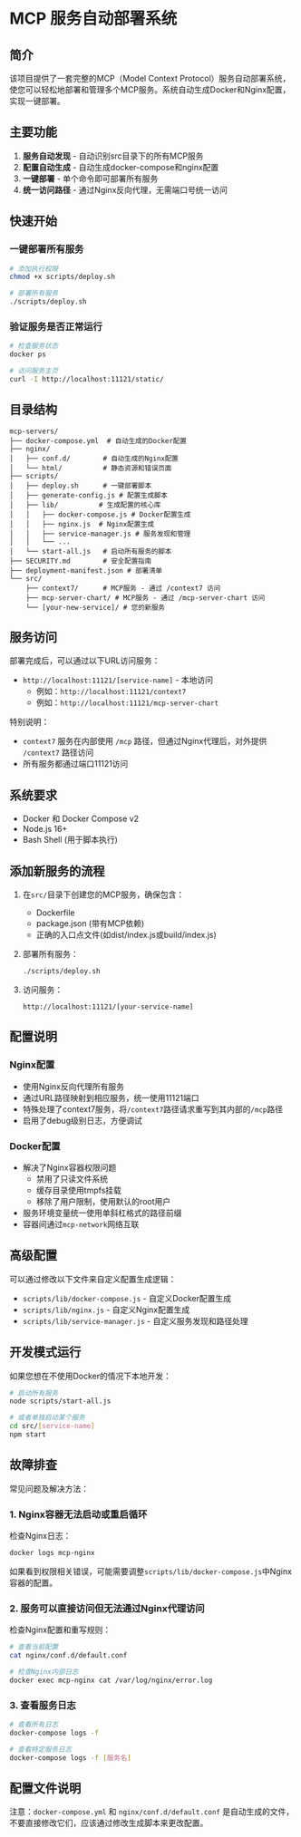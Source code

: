 # MCP 服务自动部署系统

## 简介

该项目提供了一套完整的MCP（Model Context Protocol）服务自动部署系统，使您可以轻松地部署和管理多个MCP服务。系统自动生成Docker和Nginx配置，实现一键部署。

## 主要功能

1. **服务自动发现** - 自动识别src目录下的所有MCP服务
2. **配置自动生成** - 自动生成docker-compose和nginx配置
3. **一键部署** - 单个命令即可部署所有服务
4. **统一访问路径** - 通过Nginx反向代理，无需端口号统一访问

## 快速开始

### 一键部署所有服务

```bash
# 添加执行权限
chmod +x scripts/deploy.sh

# 部署所有服务
./scripts/deploy.sh
```

### 验证服务是否正常运行

```bash
# 检查服务状态
docker ps

# 访问服务主页
curl -I http://localhost:11121/static/
```

## 目录结构

```
mcp-servers/
├── docker-compose.yml  # 自动生成的Docker配置
├── nginx/
│   ├── conf.d/        # 自动生成的Nginx配置
│   └── html/          # 静态资源和错误页面
├── scripts/
│   ├── deploy.sh      # 一键部署脚本
│   ├── generate-config.js # 配置生成脚本
│   ├── lib/          # 生成配置的核心库
│   │   ├── docker-compose.js # Docker配置生成
│   │   ├── nginx.js  # Nginx配置生成
│   │   ├── service-manager.js # 服务发现和管理
│   │   └── ...
│   └── start-all.js   # 启动所有服务的脚本
├── SECURITY.md        # 安全配置指南
├── deployment-manifest.json # 部署清单
└── src/
    ├── context7/      # MCP服务 - 通过 /context7 访问
    ├── mcp-server-chart/ # MCP服务 - 通过 /mcp-server-chart 访问
    └── [your-new-service]/ # 您的新服务
```

## 服务访问

部署完成后，可以通过以下URL访问服务：

- `http://localhost:11121/[service-name]` - 本地访问
  - 例如：`http://localhost:11121/context7`
  - 例如：`http://localhost:11121/mcp-server-chart`

特别说明：
- `context7` 服务在内部使用 `/mcp` 路径，但通过Nginx代理后，对外提供 `/context7` 路径访问
- 所有服务都通过端口11121访问

## 系统要求

- Docker 和 Docker Compose v2
- Node.js 16+
- Bash Shell (用于脚本执行)

## 添加新服务的流程

1. 在`src/`目录下创建您的MCP服务，确保包含：
   - Dockerfile
   - package.json (带有MCP依赖)
   - 正确的入口点文件(如dist/index.js或build/index.js)

2. 部署所有服务：
   ```bash
   ./scripts/deploy.sh
   ```

3. 访问服务：
   ```
   http://localhost:11121/[your-service-name]
   ```

## 配置说明

### Nginx配置

- 使用Nginx反向代理所有服务
- 通过URL路径映射到相应服务，统一使用11121端口
- 特殊处理了context7服务，将`/context7`路径请求重写到其内部的`/mcp`路径
- 启用了debug级别日志，方便调试

### Docker配置

- 解决了Nginx容器权限问题
  - 禁用了只读文件系统
  - 缓存目录使用tmpfs挂载
  - 移除了用户限制，使用默认的root用户
- 服务环境变量统一使用单斜杠格式的路径前缀
- 容器间通过`mcp-network`网络互联

## 高级配置

可以通过修改以下文件来自定义配置生成逻辑：

- `scripts/lib/docker-compose.js` - 自定义Docker配置生成
- `scripts/lib/nginx.js` - 自定义Nginx配置生成
- `scripts/lib/service-manager.js` - 自定义服务发现和路径处理

## 开发模式运行

如果您想在不使用Docker的情况下本地开发：

```bash
# 启动所有服务
node scripts/start-all.js

# 或者单独启动某个服务
cd src/[service-name]
npm start
```

## 故障排查

常见问题及解决方法：

### 1. Nginx容器无法启动或重启循环

检查Nginx日志：
```bash
docker logs mcp-nginx
```

如果看到权限相关错误，可能需要调整`scripts/lib/docker-compose.js`中Nginx容器的配置。

### 2. 服务可以直接访问但无法通过Nginx代理访问

检查Nginx配置和重写规则：
```bash
# 查看当前配置
cat nginx/conf.d/default.conf

# 检查Nginx内部日志
docker exec mcp-nginx cat /var/log/nginx/error.log
```

### 3. 查看服务日志

```bash
# 查看所有日志
docker-compose logs -f

# 查看特定服务日志
docker-compose logs -f [服务名]
```

## 配置文件说明

注意：`docker-compose.yml` 和 `nginx/conf.d/default.conf` 是自动生成的文件，不要直接修改它们，应该通过修改生成脚本来更改配置。 